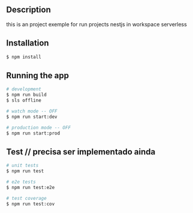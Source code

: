 
## Description

this is an project exemple for run projects nestjs in workspace serverless

## Installation

```bash
$ npm install
```

## Running the app

```bash
# development
$ npm run build
$ sls offline 

# watch mode -- OFF
$ npm run start:dev

# production mode -- OFF
$ npm run start:prod
```

## Test // precisa ser implementado ainda

```bash
# unit tests
$ npm run test

# e2e tests
$ npm run test:e2e

# test coverage
$ npm run test:cov
```
